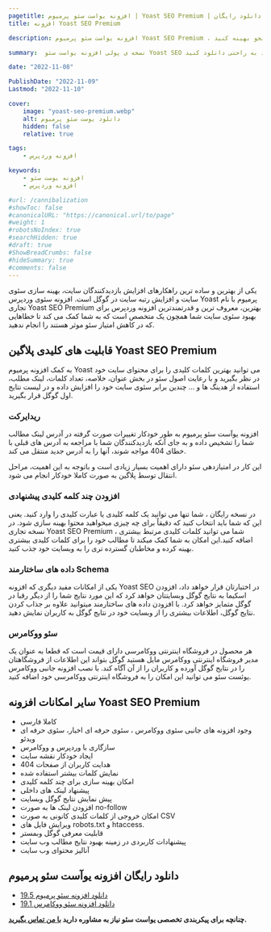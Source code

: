 ```yaml
---
pagetitle: افزونه یواست سئو پرمیوم | Yoast SEO Premium | دانلود رایگان
title: افزونه Yoast SEO Premium

description: افزونه یواست سئو پرمیوم Yoast SEO Premium ، با دانلود رایگان این افزونه میتوانید سایت وردپرس یا ووکامرس خود را برای گوگل یا سایر موتور های جستجو بهینه کنید.

summary:  نسخه ی پولی افزونه یواست سئو Yoast SEO به عنوان برترین افزونه سئو سیستم مدیریت محتوای وردپرس شناخته میشه که تصمیم گرفتم نسخه ی جدید آن را برای شما عزیزان تهیه و منتشر کنم تا بتوانید به راحتی دانلود کنید.

date: "2022-11-08"

PublishDate: "2022-11-09"
Lastmod: "2022-11-10"

cover:
    image: "yoast-seo-premium.webp"
    alt: دانلود یوست سئو پرمیوم
    hidden: false
    relative: true

tags:
    - افزونه وردپرس

keywords:
    - افزونه یوست سئو
    - افزونه وردپرس

#url: /cannibalization
#showToc: false
#canonicalURL: "https://canonical.url/to/page"
#weight: 1
#robotsNoIndex: true
#searchHidden: true
#draft: true
#ShowBreadCrumbs: false
#hideSummary: true
#comments: false
---
```



یکی از بهترین و ساده ترین راهکارهای افزایش بازدیدکنندگان سایت، بهینه سازی سئوی سایت و افزایش رتبه سایت در گوگل است. افزونه سئوی وردپرس Yoast پرمیوم با نام تجاری Yoast SEO Premium بهترین، معروف ترین و قدرتمندترین افزونه وردپرس برای بهبود سئوی سایت شما همچون یک متخصص است که به شما کمک می کند تا خطاهایی که در کاهش امتیاز سئو موثر هستند را انجام ندهید.


## قابلیت های کلیدی پلاگین Yoast SEO Premium

به کمک افزونه پرمیوم Yoast می توانید بهترین کلمات کلیدی را برای محتوای سایت خود در نظر بگیرید و با رعایت اصول سئو در بخش عنوان، خلاصه، تعداد کلمات، لینک مطلب، استفاده از هدینگ ها و ... چندین برابر سئوی سایت خود را افزایش داده و در لیست نتایج اول گوگل قرار بگیرید.

### ریدایرکت

افزونه یوآست سئو پرمیوم به طور خودکار تغییرات صورت گرفته در آدرس لینک مطالب شما را تشخیص داده و به جای آنکه بازدیدکنندگان شما با مراجعه به آدرس های قبلی با خطای 404 مواجه شوند، آنها را به آدرس جدید منتقل می کند.

این کار در امتیازدهی سئو دارای اهمیت بسیار زیادی است و باتوجه به این اهمیت، مراحل انتقال توسط پلاگین به صورت کاملا خودکار انجام می شود. 


### افزودن چند کلمه کلیدی پیشنهادی

در نسخه رایگان ، شما تنها می توانید یک کلمه کلیدی یا عبارت کلیدی را وارد کنید. یعنی این که شما باید انتخاب کنید که دقیقاً برای چه چیزی میخواهید محتوا بهینه سازی شود. در نسخه تجاری Yoast SEO Premium ، شما می توانید کلمات کلیدی مرتبط بیشتری اضافه کنید.این امکان به شما کمک میکند تا مطالب خود را برای کلمات کلیدی بیشتری بهینه کرده و مخاطبان گسترده تری را به وبسایت خود جذب کنید.

### داده های ساختارمند Schema

یکی از امکانات مفید دیگری که افزونه Yoast SEO در اختیارتان قرار خواهد داد، افزودن اسکیما به نتایج گوگل وبسایتتان خواهد کرد که این مورد نتایج شما را از دیگر رقبا در گوگل متمایز خواهد کرد. با افزودن داده های ساختارمند میتوانید علاوه بر جذاب کردن نتایج گوگل، اطلاعات بیشتری را از وبسایت خود در نتایج گوگل به کاربران نمایش دهید.

### سئو ووکامرس

هر محصول در فروشگاه اینترنتی ووکامرسی دارای قیمت است که قطعا به عنوان یک مدیر فروشگاه اینترنتی ووکامرس مایل هستید گوگل بتواند این اطلاعات از فروشگاهتان را در نتایج گوگل آورده و کاربران را از آن آگاه کند. با نصب افزونه جانبی ووکامرس یوئست سئو می توانید این امکان را به فروشگاه اینترنتی ووکامرسی خود اضافه کنید.


## سایر امکانات افزونه Yoast SEO Premium 

- کاملا فارسی
- وجود افزونه های جانبی سئوی ووکامرس ، سئوی حرفه ای اخبار، سئوی حرفه ای ویدئو
- سازگاری با وردپرس و ووکامرس
- ایجاد خودکار نقشه سایت
- هدایت کاربران از صفحات 404
- نمایش کلمات بیشتر استفاده شده
- امکان بهینه سازی برای چند کلمه کلیدی
- پیشنهاد لینک های داخلی
- پیش نمایش نتایج گوگل وبسایت
- افزودن لینک ها به صورت no-follow
- امکان خروجی از کلمات کلیدی کانونی به صورت CSV
- ویرایش فایل های robots.txt و htaccess.
- قابلیت معرفی گوگل وبمستر
- پیشنهادات کاربردی در زمینه بهبود نتایج مطالب وب سایت
- آنالیز محتوای وب سایت

## دانلود رایگان افزونه یوآست سئو پرمیوم

- [دانلود افزونه سئو  پرمیوم 19.5](#)
- [دانلود افزونه سئو ووکامرس  19.1](#)



**چنانچه برای پیکربندی تخصصی یواست سئو نیاز به مشاوره دارید [با من تماس بگیرید](/fa/about/#%D8%AA%D9%85%D8%A7%D8%B3-%D8%A8%D8%A7-%D9%85%D9%86).**


